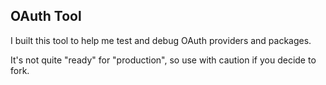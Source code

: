 ## OAuth Tool

I built this tool to help me test and debug OAuth providers and packages.

It's not quite "ready" for "production", so use with caution if you decide to fork.
